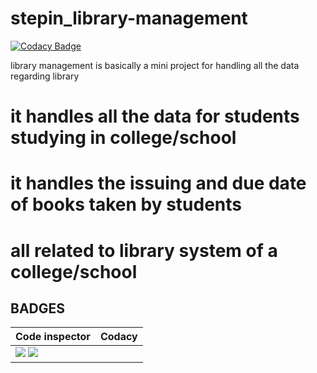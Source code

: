 # stepin_library-management

[![Codacy Badge](https://api.codacy.com/project/badge/Grade/66244850db834478adfb4a467a011530)](https://app.codacy.com/gh/SASWAT9821/stepin_library-management?utm_source=github.com&utm_medium=referral&utm_content=SASWAT9821/stepin_library-management&utm_campaign=Badge_Grade_Settings)

library management is basically a mini project for handling all the data regarding library
# it handles all the data for students studying in college/school
# it handles the issuing and due date of books taken by students
# all related to library system of a college/school

## BADGES
| Code inspector |Codacy |
|--- | --- |
| ![](https://www.code-inspector.com/project/28229/score/svg) ![](https://www.code-inspector.com/project/28229/status/svg) |   |
